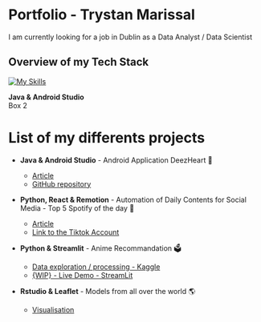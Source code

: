 # Portfolio - Trystan Marissal

I am currently looking for a job in Dublin as a Data Analyst / Data Scientist

## Overview of my Tech Stack
[![My Skills](https://skillicons.dev/icons?i=py,r,pytorch,gradle,sklearn,tensorflow)](https://skillicons.dev)

<link rel="stylesheet" href="assets/css/styles.css">

<body>
<div class="container">
      <div class="box">
          <b>Java & Android Studio</b>
      </div>
      <div class="box">Box 2</div>
  </div>
</body>



# List of my differents projects

- <b>Java & Android Studio</b> - Android Application DeezHeart 💙
  - [Article](https://wtrystan.github.io/deezHeart)
  - [GitHub repository](https://github.com/wTrystan/deezHeart)

- <b>Python, React & Remotion</b> - Automation of Daily Contents for Social Media - Top 5 Spotify of the day 🎼
  - [Article](https://wtrystan.github.io/automation_remotion)
  - [Link to the Tiktok Account](https://www.tiktok.com/@topfivespotify)

-  <b>Python & Streamlit</b> - Anime Recommandation 🗳️
    - [Data exploration / processing - Kaggle](https://www.kaggle.com/code/trystanmarissal/recommandation-for-animes)
    - [{WIP} - Live Demo - StreamLit](https://anime-recommandation-portfolio.streamlit.app/)

- <b>Rstudio & Leaflet</b> - Models from all over the world 🌎
  - [Visualisation](https://wtrystan.github.io/RMARKDOWN)

